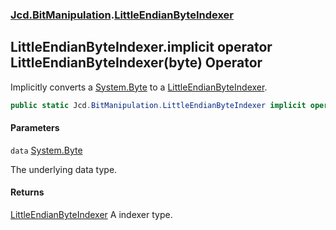 ### [Jcd.BitManipulation](Jcd.BitManipulation.md 'Jcd.BitManipulation').[LittleEndianByteIndexer](Jcd.BitManipulation.LittleEndianByteIndexer.md 'Jcd.BitManipulation.LittleEndianByteIndexer')

## LittleEndianByteIndexer.implicit operator LittleEndianByteIndexer(byte) Operator

Implicitly converts a [System.Byte](https://docs.microsoft.com/en-us/dotnet/api/System.Byte 'System.Byte') to
a [LittleEndianByteIndexer](Jcd.BitManipulation.LittleEndianByteIndexer.md 'Jcd.BitManipulation.LittleEndianByteIndexer').

```csharp
public static Jcd.BitManipulation.LittleEndianByteIndexer implicit operator LittleEndianByteIndexer(byte data);
```
#### Parameters

<a name='Jcd.BitManipulation.LittleEndianByteIndexer.op_ImplicitJcd.BitManipulation.LittleEndianByteIndexer(byte).data'></a>

`data` [System.Byte](https://docs.microsoft.com/en-us/dotnet/api/System.Byte 'System.Byte')

The underlying data type.

#### Returns

[LittleEndianByteIndexer](Jcd.BitManipulation.LittleEndianByteIndexer.md 'Jcd.BitManipulation.LittleEndianByteIndexer')
A indexer type.